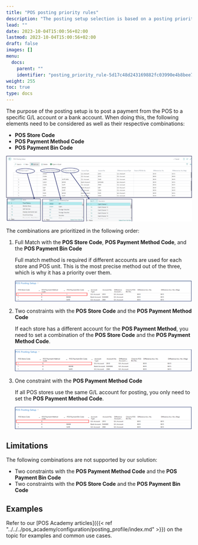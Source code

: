 ```yaml
---
title: "POS posting priority rules"
description: "The posting setup selection is based on a posting priority rule. There are three possible combinations explained in this article."
lead: ""
date: 2023-10-04T15:00:56+02:00
lastmod: 2023-10-04T15:00:56+02:00
draft: false
images: []
menu:
  docs:
    parent: ""
    identifier: "posting_priority_rule-5d17c48d243169882fc03990e4b8bee7"
weight: 255
toc: true
type: docs
---
```


The purpose of the posting setup is to post a payment from the POS to a specific G/L account or a bank account. When doing this, the following elements need to be considered as well as their respective combinations:

- **POS Store Code**
- **POS Payment Method Code**
- **POS Payment Bin Code**

![pos_priority](Images/pos_priority.png)

The combinations are prioritized in the following order:

1. Full Match with the **POS Store Code**, **POS Payment Method Code**, and the **POS Payment Bin Code**

   Full match method is required if different accounts are used for each store and POS unit. This is the most precise method out of the three, which is why it has a priority over them.

    ![full_match](Images/full_match.PNG)


2. Two constraints with the **POS Store Code** and the **POS Payment Method Code**

   If each store has a different account for the **POS Payment Method**, you need to set a combination of the **POS Store Code** and the **POS Payment Method Code**. 

   ![two_constraints](Images/two_constraints.PNG)

3. One constraint with the **POS Payment Method Code**

   If all POS stores use the same G/L account for posting, you only need to set the **POS Payment Method Code**.

    ![one_constraint](Images/one_constraint.PNG)

## Limitations

The following combinations are not supported by our solution:

- Two constraints with the **POS Payment Method Code** and the **POS Payment Bin Code**
- Two constraints with the **POS Store Code** and the **POS Payment Bin Code**

## Examples

Refer to our [POS Academy articles]({{< ref "../../../pos_academy/configuration/posting_profile/index.md" >}}) on the topic for examples and common use cases.